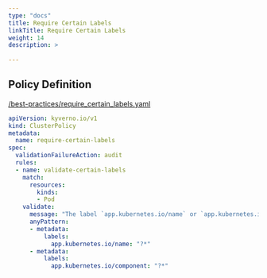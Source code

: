 ```yaml
---
type: "docs"
title: Require Certain Labels
linkTitle: Require Certain Labels
weight: 14
description: >
    
---
```


## Policy Definition
<a href="https://github.com/kyverno/policies/raw/main//best-practices/require_certain_labels.yaml" target="-blank">/best-practices/require_certain_labels.yaml</a>

```yaml
apiVersion: kyverno.io/v1
kind: ClusterPolicy
metadata:
  name: require-certain-labels
spec:
  validationFailureAction: audit
  rules:
  - name: validate-certain-labels
    match:
      resources:
        kinds:
        - Pod
    validate:
      message: "The label `app.kubernetes.io/name` or `app.kubernetes.io/component` is required."
      anyPattern:
      - metadata:
          labels:
            app.kubernetes.io/name: "?*"
      - metadata:
          labels:
            app.kubernetes.io/component: "?*"
```

